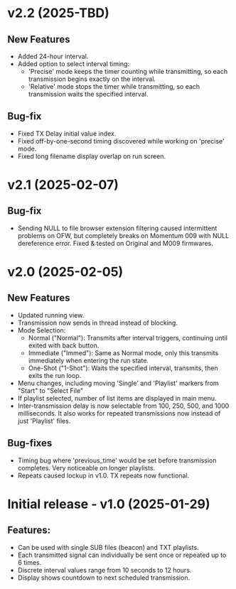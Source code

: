 # v2.2 (2025-TBD)

## New Features
- Added 24-hour interval.
- Added option to select interval timing:
  - 'Precise' mode keeps the timer counting while transmitting, so each transmission begins exactly on the interval.
  - 'Relative' mode stops the timer while transmitting, so each transmission waits the specified interval.

## Bug-fix
- Fixed TX Delay initial value index.
- Fixed off-by-one-second timing discovered while working on 'precise' mode.
- Fixed long filename display overlap on run screen.

# v2.1 (2025-02-07)

## Bug-fix
- Sending NULL to file browser extension filtering caused intermittent problems on OFW, but completely breaks on Momentum 009 with NULL dereference error. Fixed & tested on Original and M009 firmwares.

# v2.0 (2025-02-05)

## New Features
- Updated running view.
- Transmission now sends in thread instead of blocking.
- Mode Selection:
  - Normal ("Normal"): Transmits after interval triggers, continuing until exited with back button.
  - Immediate ("Immed"): Same as Normal mode, only this transmits immediately when entering the run state.
  - One-Shot ("1-Shot"): Waits the specified interval, transmits, then exits the run loop.
- Menu changes, including moving 'Single' and 'Playlist' markers from "Start" to "Select File"
- If playlist selected, number of list items are displayed in main menu.
- Inter-transmission delay is now selectable from 100, 250, 500, and 1000 milliseconds. It also works for repeated transmissions now instead of just 'Playlist' files.
## Bug-fixes
- Timing bug where 'previous_time' would be set before transmission completes. Very noticeable on longer playlists.
- Repeats caused lockup in v1.0. TX repeats now functional.

# Initial release - v1.0 (2025-01-29)

## Features:
- Can be used with single SUB files (beacon) and TXT playlists.
- Each transmitted signal can individually be sent once or repeated up to 6 times.
- Discrete interval values range from 10 seconds to 12 hours.
- Display shows countdown to next scheduled transmission.